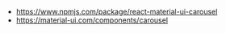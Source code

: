 - https://www.npmjs.com/package/react-material-ui-carousel
- https://material-ui.com/components/carousel